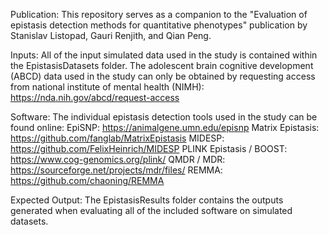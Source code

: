 Publication:
This repository serves as a companion to the "Evaluation of epistasis detection methods for quantitative phenotypes" publication by Stanislav Listopad, Gauri Renjith, and Qian Peng.

Inputs:
All of the input simulated data used in the study is contained within the EpistasisDatasets folder. 
The adolescent brain cognitive development (ABCD) data used in the study can only be obtained by requesting access from national institute of mental health (NIMH):
https://nda.nih.gov/abcd/request-access

Software:
The individual epistasis detection tools used in the study can be found online: 
EpiSNP: https://animalgene.umn.edu/episnp
Matrix Epistasis: https://github.com/fanglab/MatrixEpistasis
MIDESP: https://github.com/FelixHeinrich/MIDESP
PLINK Epistasis / BOOST: https://www.cog-genomics.org/plink/
QMDR / MDR: https://sourceforge.net/projects/mdr/files/
REMMA: https://github.com/chaoning/REMMA

Expected Output:
The EpistasisResults folder contains the outputs generated when evaluating all of the included software on simulated datasets. 

